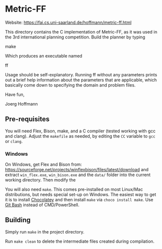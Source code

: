 # Metric-FF

Website: https://fai.cs.uni-saarland.de/hoffmann/metric-ff.html

This directory contains the C implementation of Metric-FF, as it was
used in the 3rd international planning competition. Build the planner
by typing

make

Which produces an executable named

ff

Usage should be self-explanatory. Running ff without any parameters
prints out a brief help information about the parameters that are
applicable, which basically come down to specifying the domain and
problem files.

Have fun,

Joerg Hoffmann


## Pre-requisites

You will need Flex, Bison, make, and a C compiler (tested working with gcc and clang). Adjust the `makefile` as needed, by editing the `CC` variable to `gcc` or `clang`.


### Windows

On Windows, get Flex and Bison from: https://sourceforge.net/projects/winflexbison/files/latest/download
and extract `win_flex.exe`, `win_bison.exe` and the `data/` folder into the current working directory.
Then modify the 

You will also need `make`. This comes pre-installed on most Linux/Mac distributions, but needs special set-up on Windows. The easiest way to get it is to install [Chocolatey](https://chocolatey.org/install) and then install `make` via `choco install make`. Use [Git Bash](https://gitforwindows.org/) instead of CMD/PowerShell.


## Building

Simply run `make` in the project directory.

Run `make clean` to delete the intermediate files created during compilation.





